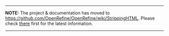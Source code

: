 
---

**NOTE:** The project & documentation has moved to https://github.com/OpenRefine/OpenRefine/wiki/StrippingHTML. Please check [there](https://github.com/OpenRefine/OpenRefine/wiki/StrippingHTML) first for the latest information.

---

